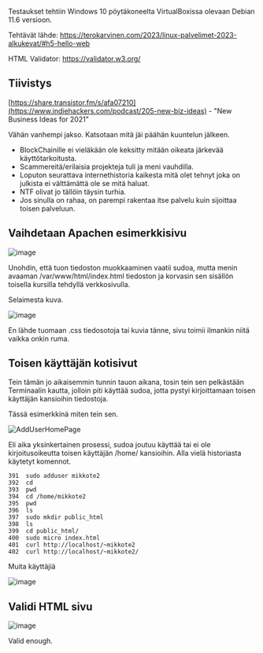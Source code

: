 Testaukset tehtiin Windows 10 pöytäkoneelta VirtualBoxissa olevaan Debian 11.6 versioon.

Tehtävät lähde: https://terokarvinen.com/2023/linux-palvelimet-2023-alkukevat/#h5-hello-web

HTML Validator: https://validator.w3.org/


## Tiivistys

[https://share.transistor.fm/s/afa07210](https://www.indiehackers.com/podcast/205-new-biz-ideas) -  "New Business Ideas for 2021"

Vähän vanhempi jakso. Katsotaan mitä jäi päähän kuuntelun jälkeen.

- BlockChainille ei vieläkään ole keksitty mitään oikeata järkevää käyttötarkoitusta.
- Scammereitä/erilaisia projekteja tuli ja meni vauhdilla.
- Loputon seurattava internethistoria kaikesta mitä olet tehnyt joka on julkista ei välttämättä ole se mitä haluat.
- NTF olivat jo tällöin täysin turhia.
- Jos sinulla on rahaa, on parempi rakentaa itse palvelu kuin sijoittaa toisen palveluun.

## Vaihdetaan Apachen esimerkkisivu

![image](https://user-images.githubusercontent.com/122888695/216299669-934a6e10-2e27-4ac6-8b98-cc14877edc82.png)

Unohdin, että tuon tiedoston muokkaaminen vaatii sudoa, mutta menin avaaman /var/www/html/index.html tiedoston ja korvasin sen sisällön toisella kursilla tehdyllä verkkosivulla.

Selaimesta kuva.

![image](https://user-images.githubusercontent.com/122888695/216299962-a5bfe246-03f9-4d38-9dc4-52ed464952bf.png)

En lähde tuomaan .css tiedosotoja tai kuvia tänne, sivu toimii ilmankin niitä vaikka onkin ruma.


## Toisen käyttäjän kotisivut

Tein tämän jo aikaisemmin tunnin tauon aikana, tosin tein sen pelkästään Terminaalin kautta, jolloin piti käyttää sudoa, jotta pystyi kirjoittamaan toisen käyttäjän kansioihin tiedostoja.

Tässä esimerkkinä miten tein sen.

![AddUserHomePage](https://user-images.githubusercontent.com/122888695/216295280-5885d2cd-9a07-4c07-9fea-9289a4dc1e04.png)

Eli aika yksinkertainen prosessi, sudoa joutuu käyttää tai ei ole kirjoitusoikeutta toisen käyttäjän /home/ kansioihin. Alla vielä historiasta käytetyt komennot.

    391  sudo adduser mikkote2
    392  cd
    393  pwd
    394  cd /home/mikkote2
    395  pwd
    396  ls
    397  sudo mkdir public_html
    398  ls
    399  cd public_html/
    400  sudo micro index.html
    401  curl http://localhost/~mikkote2
    402  curl http://localhost/~mikkote2/

Muita käyttäjiä

![image](https://user-images.githubusercontent.com/122888695/216305575-0ee598d1-e96c-442e-915e-7c1dcc7f3797.png)

## Validi HTML sivu

![image](https://user-images.githubusercontent.com/122888695/216304275-535bdd6c-95f1-46b6-a04b-e99b89bc8fa8.png)

Valid enough.
